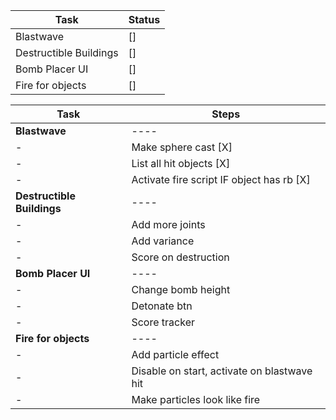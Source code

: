 Task|Status
----|------
Blastwave|[]
Destructible Buildings | []
Bomb Placer UI | []
Fire for objects | []

Task|Steps
----|-----
**Blastwave**| ---- 
-| Make sphere cast [X]
-| List all hit objects [X]
-| Activate fire script IF object has rb [X]
**Destructible Buildings** | ----
-| Add more joints
-| Add variance
-| Score on destruction
**Bomb Placer UI** | ----
-| Change bomb height
-| Detonate btn
-| Score tracker
**Fire for objects** | ----
-| Add particle effect
-| Disable on start, activate on blastwave hit
-| Make particles look like fire